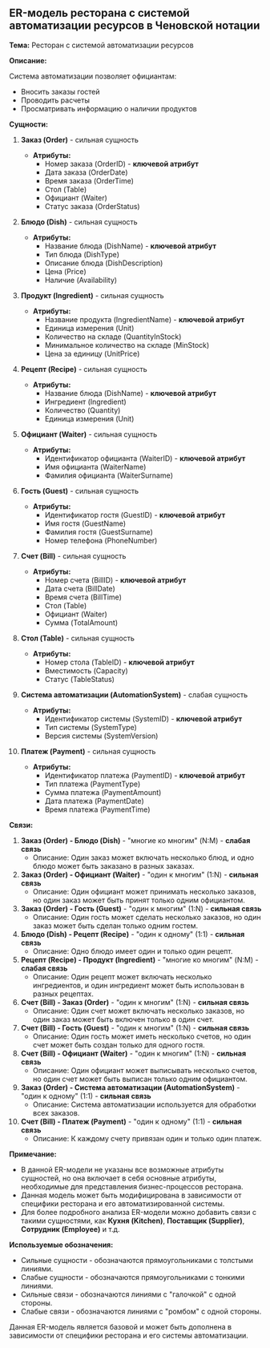 ## ER-модель ресторана с системой автоматизации ресурсов в Ченовской нотации

**Тема:** Ресторан с системой автоматизации ресурсов

**Описание:** 

Система автоматизации  позволяет официантам:

* Вносить заказы гостей
* Проводить расчеты
* Просматривать информацию о наличии продуктов

**Сущности:**

1. **Заказ (Order)** - сильная сущность
    * **Атрибуты:**
        * Номер заказа (OrderID) - **ключевой атрибут**
        * Дата заказа (OrderDate)
        * Время заказа (OrderTime)
        * Стол (Table)
        * Официант (Waiter)
        * Статус заказа (OrderStatus)

2. **Блюдо (Dish)** - сильная сущность
    * **Атрибуты:**
        * Название блюда (DishName) - **ключевой атрибут**
        * Тип блюда (DishType)
        * Описание блюда (DishDescription)
        * Цена (Price)
        * Наличие (Availability)

3. **Продукт (Ingredient)** - сильная сущность
    * **Атрибуты:**
        * Название продукта (IngredientName) - **ключевой атрибут**
        * Единица измерения (Unit)
        * Количество на складе (QuantityInStock)
        * Минимальное количество на складе (MinStock)
        * Цена за единицу (UnitPrice)

4. **Рецепт (Recipe)** - сильная сущность
    * **Атрибуты:**
        * Название блюда (DishName) - **ключевой атрибут**
        * Ингредиент (Ingredient)
        * Количество (Quantity)
        * Единица измерения (Unit)

5. **Официант (Waiter)** - сильная сущность
    * **Атрибуты:**
        * Идентификатор официанта (WaiterID) - **ключевой атрибут**
        * Имя официанта (WaiterName)
        * Фамилия официанта (WaiterSurname)

6. **Гость (Guest)** - сильная сущность
    * **Атрибуты:**
        * Идентификатор гостя (GuestID) - **ключевой атрибут**
        * Имя гостя (GuestName)
        * Фамилия гостя (GuestSurname)
        * Номер телефона (PhoneNumber)

7. **Счет (Bill)** - сильная сущность
    * **Атрибуты:**
        * Номер счета (BillID) - **ключевой атрибут**
        * Дата счета (BillDate)
        * Время счета (BillTime)
        * Стол (Table)
        * Официант (Waiter)
        * Сумма (TotalAmount)

8. **Стол (Table)** - сильная сущность
    * **Атрибуты:**
        * Номер стола (TableID) - **ключевой атрибут**
        * Вместимость (Capacity)
        * Статус (TableStatus)

9. **Система автоматизации (AutomationSystem)** - слабая сущность
    * **Атрибуты:**
        * Идентификатор системы (SystemID) - **ключевой атрибут**
        * Тип системы (SystemType)
        * Версия системы (SystemVersion)

10. **Платеж (Payment)** - сильная сущность
    * **Атрибуты:**
        * Идентификатор платежа (PaymentID) - **ключевой атрибут**
        * Тип платежа (PaymentType)
        * Сумма платежа (PaymentAmount)
        * Дата платежа (PaymentDate)
        * Время платежа (PaymentTime)

**Связи:**

1. **Заказ (Order) - Блюдо (Dish)** - "многие ко многим" (N:M) - **слабая связь**
    * Описание: Один заказ может включать несколько блюд, и одно блюдо может быть заказано в разных заказах.
2. **Заказ (Order) - Официант (Waiter)** - "один к многим" (1:N) - **сильная связь**
    * Описание: Один официант может принимать несколько заказов, но один заказ может быть принят только одним официантом.
3. **Заказ (Order) - Гость (Guest)** - "один к многим" (1:N) - **сильная связь**
    * Описание: Один гость может сделать несколько заказов, но один заказ может быть сделан только одним гостем.
4. **Блюдо (Dish) - Рецепт (Recipe)** - "один к одному" (1:1) - **сильная связь**
    * Описание: Одно блюдо имеет один и только один рецепт.
5. **Рецепт (Recipe) - Продукт (Ingredient)** - "многие ко многим" (N:M) - **слабая связь**
    * Описание: Один рецепт может включать несколько ингредиентов, и один ингредиент может быть использован в разных рецептах.
6. **Счет (Bill) - Заказ (Order)** - "один к многим" (1:N) - **сильная связь**
    * Описание: Один счет может включать несколько заказов, но один заказ может быть включен только в один счет.
7. **Счет (Bill) - Гость (Guest)** - "один к многим" (1:N) - **сильная связь**
    * Описание: Один гость может иметь несколько счетов, но один счет может быть создан только для одного гостя.
8. **Счет (Bill) - Официант (Waiter)** - "один к многим" (1:N) - **сильная связь**
    * Описание: Один официант может выписывать несколько счетов, но один счет может быть выписан только одним официантом.
9. **Заказ (Order) - Система автоматизации (AutomationSystem)** - "один к одному" (1:1) - **сильная связь**
    * Описание: Система автоматизации используется для обработки всех заказов.
10. **Счет (Bill) - Платеж (Payment)** - "один к одному" (1:1) - **сильная связь**
    * Описание: К каждому счету привязан один и только один платеж.

**Примечание:**

* В данной ER-модели не указаны все возможные атрибуты сущностей, но она включает в себя основные атрибуты, необходимые для представления бизнес-процессов ресторана.
* Данная модель может быть модифицирована в зависимости от специфики ресторана и его автоматизированной системы.
* Для более подробного анализа ER-модели можно добавить связи с такими сущностями, как **Кухня (Kitchen)**, **Поставщик (Supplier)**, **Сотрудник (Employee)** и т.д.

**Используемые обозначения:**

* Сильные сущности - обозначаются прямоугольниками с толстыми линиями.
* Слабые сущности - обозначаются прямоугольниками с тонкими линиями.
* Сильные связи - обозначаются линиями с "галочкой" с одной стороны.
* Слабые связи - обозначаются линиями с "ромбом" с одной стороны.

Данная ER-модель является базовой и может быть дополнена в зависимости от специфики ресторана и его системы автоматизации.
